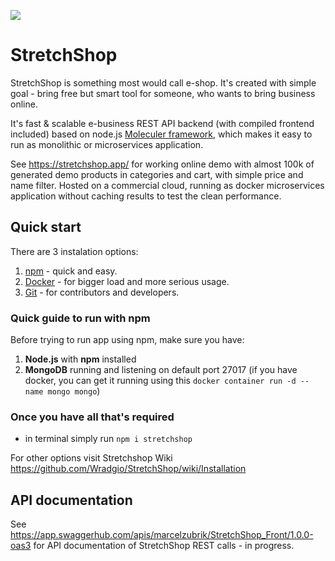 ![](public/assets/_site/StretchShop-1800-whitebg.png)

# StretchShop
StretchShop is something most would call e-shop. It's created with simple goal - bring free but smart tool for someone, who wants to bring business online.

It's fast & scalable e-business REST API backend (with compiled frontend included) based on node.js [Moleculer framework](https://moleculer.services/), which makes it easy to run as monolithic or microservices application.

See https://stretchshop.app/ for working online demo with almost 100k of generated demo products in categories and cart, with simple price and name filter. Hosted on a commercial cloud, running as docker microservices application without caching results to test the clean performance.

## Quick start
There are 3 instalation options:

  1. [npm](#quick-guide-to-run-with-npm) - quick and easy.
  2. [Docker](#quick-guide-to-run-with-docker) - for bigger load and more serious usage.
  3. [Git](#quick-guide-for-developers) - for contributors and developers.

### Quick guide to run with **npm**

Before trying to run app using npm, make sure you have:
1. **Node.js** with **npm** installed
2. **MongoDB** running and listening on default port 27017 (if you have docker, you can get it running using this `docker container run -d --name mongo mongo`)

### Once you have all that's required
- in terminal simply run `npm i stretchshop`

For other options visit Stretchshop Wiki https://github.com/Wradgio/StretchShop/wiki/Installation


## API documentation
See https://app.swaggerhub.com/apis/marcelzubrik/StretchShop_Front/1.0.0-oas3 for API documentation of StretchShop REST calls - in progress.
